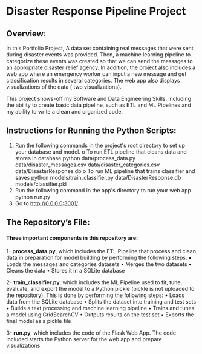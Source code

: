 # Disaster Response Pipeline Project

## Overview:
In this Portfolio Project, A data set containing real messages that were sent during disaster events was provided.  Then, a machine learning pipeline to categorize these events was created so that we can send the messages to an appropriate disaster relief agency.
In addition, the project also includes a web app where an emergency worker can input a new message and get classification results in several categories. The web app also displays visualizations of the data ( two visualizations). 

This project shows-off my Software and Data Engineering Skills, including the ability to create basic data pipeline, such as ETL and ML Pipelines and my ability to write a clean and organized code.


## Instructions for Running the Python Scripts:
1. Run the following commands in the project's root directory to set up your database and model.
o	To run ETL pipeline that cleans data and stores in database python data/process_data.py data/disaster_messages.csv data/disaster_categories.csv data/DisasterResponse.db
o	To run ML pipeline that trains classifier and saves python models/train_classifier.py data/DisasterResponse.db models/classifier.pkl
2. Run the following command in the app's directory to run your web app. python run.py
3. Go to http://0.0.0.0:3001/


## The Repository’s File:
#### Three important components in this repository are:
1- **process_data.py**, which includes the ETL Pipeline that process and clean data in preparation for model building by performing the following steps:
    •	Loads the messages and categories datasets
    •	Merges the two datasets
    •	Cleans the data
    •	Stores it in a SQLite database

2- **train_classifier.py**,  which includes the ML Pipeline used to fit, tune, evaluate, and export the model to a Python pickle (pickle is not uploaded to the repository).
This is done by performing the following steps:
    •	Loads data from the SQLite database
    •	Splits the dataset into training and test sets
    •	Builds a text processing and machine learning pipeline
    •	Trains and tunes a model using GridSearchCV
    •	Outputs results on the test set
    •	Exports the final model as a pickle file 

3- **run.py**, which includes the code of the Flask Web App. The code included starts the Python server for the web app and prepare visualizations.

 
